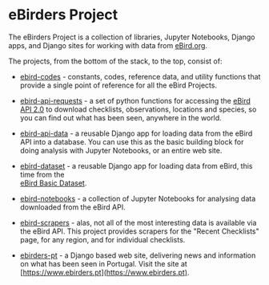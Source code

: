 # eBirders Project

The eBirders Project is a collection of libraries, Jupyter Notebooks,
Django apps, and Django sites for working with data from [eBird.org](https://ebird.org).

The projects, from the bottom of the stack, to the top, consist of:

* [ebird-codes](https://git.sr.ht/~smackay/ebird-codes) - constants, codes, 
  reference data, and utility functions that provide a single point of reference
  for all the eBird Projects.

* [ebird-api-requests](https://git.sr.ht/~smackay/ebird-api-requests) - a set of
  python functions for accessing the [eBird API 2.0](https://documenter.getpostman.com/view/664302/S1ENwy59)
  to download checklists, observations, locations and species, so you can 
  find out what has been seen, anywhere in the world.

* [ebird-api-data](https://git.sr.ht/~smackay/ebird-api-data) - a reusable
  Django app for loading data from the eBird API into a database. You can
  use this as the basic building block for doing analysis with Jupyter 
  Notebooks, or an entire web site.

* [ebird-dataset](https://git.sr.ht/~smackay/ebird-dataset) - a reusable
  Django app for loading data from eBird, this time from the  
  [eBird Basic Dataset](https://science.ebird.org/en/use-ebird-data/download-ebird-data-products).

* [ebird-notebooks](https://git.sr.ht/~smackay/ebird-notebooks) - a collection
  of Jupyter Notebooks for analysing data downloaded from the eBird API.

* [ebird-scrapers](https://git.sr.ht/~smackay/ebird-scrapers) - alas, not
  all of the most interesting data is available via the eBird API. This 
  project provides scrapers for the "Recent Checklists" page, for any region,
  and for individual checklists.

* [ebirders-pt](https://git.sr.ht/~smackay/ebirders-pt) - a Django based web
  site, delivering news and information on what has been seen in Portugal.
  Visit the site at [https://www.ebirders.pt](https://www.ebirders.pt).
